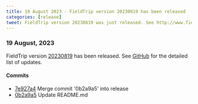 ```yaml
---
title: 19 August 2023 - FieldTrip version 20230819 has been released
categories: [release]
tweet: FieldTrip version 20230819 was just released. See http://www.fieldtriptoolbox.org/#19-august-2023
---
```


### 19 August, 2023

FieldTrip version [20230819](http://github.com/fieldtrip/fieldtrip/releases/tag/20230819) has been released.
See [GitHub](https://github.com/fieldtrip/fieldtrip/compare/20230817...20230819) for the detailed list of updates.

#### Commits

- [7e927a4](http://github.com/fieldtrip/fieldtrip/commit/7e927a4) Merge commit '0b2a9a5' into release
- [0b2a9a5](http://github.com/fieldtrip/fieldtrip/commit/0b2a9a5) Update README.md
